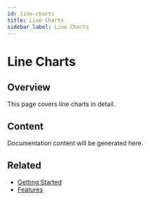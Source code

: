 ```yaml
---
id: line-charts
title: Line Charts
sidebar_label: Line Charts
---
```


# Line Charts

## Overview

This page covers line charts in detail.

## Content

Documentation content will be generated here.

## Related

- [Getting Started](/getting-started)
- [Features](/features)
